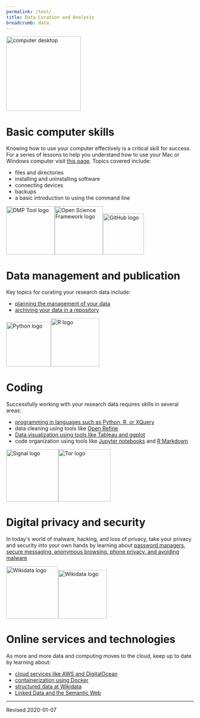 ```yaml
---
permalink: /test/
title: Data Curation and Analysis
breadcrumb: data
---
```


<img src="https://heardlibrary.github.io/digital-scholarship/images/desktop.png" alt="computer desktop" style="height:200px;" />

# Basic computer skills

Knowing how to use your computer effectively is a critical skill for success.  For a series of lessons to help you understand how to use your Mac or Windows computer visit <a href="https://heardlibrary.github.io/digital-scholarship/computer/">this page</a>.  Topics covered include: 
<ul>
<li>files and directories</li>
<li>installing and uninstalling software</li>
<li>connecting devices</li>
<li>backups</li>
<li>a basic introduction to using the command line</li>
</ul>

<img src="https://heardlibrary.github.io/digital-scholarship/images/dmp-tool.png" alt="DMP Tool logo" style="height:130px;" /><img src="https://heardlibrary.github.io/digital-scholarship/images/osf-logo.png" alt="Open Science Framework logo" style="height:130px;" /><img src="https://heardlibrary.github.io/digital-scholarship/images/GitHub_Logo.png" alt="GitHub logo" style="height:110px;" />

# Data management and publication

Key topics for curating your research data include:
<ul>
<li><a href="https://heardlibrary.github.io/digital-scholarship/manage/planning/">planning the management of your data</a></li>
<li><a href="https://heardlibrary.github.io/digital-scholarship/manage/repository/">archiving your data in a repository</a></li>
</ul>

<img src="https://heardlibrary.github.io/digital-scholarship/images/python.png" alt="Python logo" style="height:120px;" /><img src="https://heardlibrary.github.io/digital-scholarship/images/R-Logo.gif" alt="R logo" style="height:130px;" />

# Coding

Successfully working with your research data requires skills in several areas:
<ul>
<li><a href="https://heardlibrary.github.io/digital-scholarship/script/">programming in languages such as Python, R, or XQuery</a></li>
<li>data cleaning using tools like <a href="http://openrefine.org/">Open Refine</a></li>
<li><a href="https://heardlibrary.github.io/digital-scholarship/viz/">Data visualization using tools like Tableau and ggplot</a></li>
<li>code organization using tools like <a href="https://heardlibrary.github.io/digital-scholarship/script/jupyter/">Jupyter notebooks</a> and <a href="https://heardlibrary.github.io/digital-scholarship/script/r/presentations/lesson2.nb.html">R Markdown</a></li>
</ul>

<img src="https://heardlibrary.github.io/digital-scholarship/images/signal-logo.png" alt="Signal logo" style="height:140px;" /><img src="https://heardlibrary.github.io/digital-scholarship/images/tor-logo.png" alt="Tor logo" style="height:140px;" />

# Digital privacy and security

In today's world of malware, hacking, and loss of privacy, take your privacy and security into your own hands by learning about <a href="https://heardlibrary.github.io/digital-scholarship/privacy/">password managers, secure messaging, anonymous browsing, phone privacy, and avoiding malware</a>

<img src="https://heardlibrary.github.io/digital-scholarship/images/1052px-Wikidata-logo-en.svg.png" alt="Wikidata logo" style="height:140px;" /><img src="https://heardlibrary.github.io/digital-scholarship/images/rdf_flyer.png" alt="Wikidata logo" style="height:130px;" />

# Online services and technologies

As more and more data and computing moves to the cloud, keep up to date by learning about:
<ul>
<li><a href="https://heardlibrary.github.io/digital-scholarship/host/">cloud services like AWS and DigitalOcean </a></li>
<li><a href="https://heardlibrary.github.io/digital-scholarship/host/docker/">containerization using Docker </a></li>
<li><a href="https://heardlibrary.github.io/digital-scholarship/host/wikidata/)">structured data at Wikidata </a></li>
<li><a href="https://heardlibrary.github.io/digital-scholarship/lod/">Linked Data and the Semantic Web</a>
</ul>

----
Revised 2020-01-07
